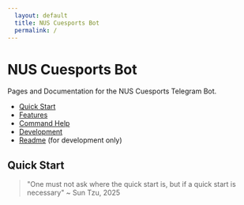```yaml
---
  layout: default
  title: NUS Cuesports Bot
  permalink: /
---
```


# NUS Cuesports Bot
Pages and Documentation for the NUS Cuesports Telegram Bot.

* [Quick Start](#quick-start)
* [Features](features.md)
* [Command Help](commands.md)
* [Development](development.md)
* [Readme](README.md) (for development only)

## Quick Start
> "One must not ask where the quick start is, but if a quick start is necessary"
> ~ Sun Tzu, 2025